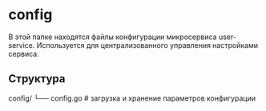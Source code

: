 # config

В этой папке находятся файлы конфигурации микросервиса user-service.
Используется для централизованного управления настройками сервиса.

## Структура
config/
└── config.go          # загрузка и хранение параметров конфигурации